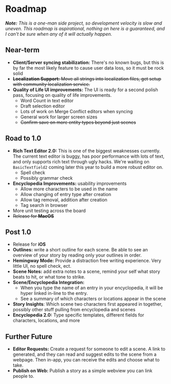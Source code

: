 # Roadmap

_**Note:** This is a one-man side project, so development velocity is slow and uneven. This roadmap is aspirational,
nothing
on here is a guaranteed, and I can't be sure when any of it will actually happen._

## Near-term

- **Client/Server syncing stabilization:** There's no known bugs, but this is by far the most likely feature to cause
  user data loss, so it must be rock solid
- ~~**Localization Support:** Move all strings into localization files, get setup with community localization service.~~
- **Quality of Life UI improvements:** The UI is ready for a second polish pass, focusing on quality of life
  improvements.
    - Word Count in text editor
    - Draft selection editor
    - Lots of work on Merge Conflict editors when syncing
    - General work for larger screen sizes
    - ~~Confirm save on more entity types beyond just scenes~~

## Road to 1.0

- **Rich Text Editor 2.0:** This is one of the biggest weaknesses currently. The current text editor is buggy, has poor
  performance with lots of text, and only supports rich text through ugly hacks. We're waiting on `BasicTextfield2`
  coming later this year to build a more robust editor on.
    - Spell check
    - Possibly grammar check
- **Encyclopedia Improvements:** usability improvements
    - Allow more characters to be used in the name
    - Allow changing of entry type after creation
    - Allow tag removal, addition after creation
    - Tag search in browser
- More unit testing across the board
- ~~Release for **MacOS**~~

## Post 1.0

- Release for **iOS**
- **Outlines:** write a short outline for each scene. Be able to see an overview of your story by reading only your
  outlines in order.
- **Hemingway Mode:** Provide a distraction free writing experience. Very little UI, no spell check, ect.
- **Scene Notes:** add extra notes to a scene, remind your self what story beats to hit, or what tone to strike.
- **Scene/Encyclopedia Integration:**
    - When you type the name of an entry in your encyclopedia, it will be hyper linked in-line to the entry.
    - See a summary of which characters or locations appear in the scene
- **Story Insights**: Which scene two characters first appeared in together, possibly other stuff pulling from
  encyclopedia and scenes
- **Encyclopedia 2.0:** Type specific templates, different fields for characters, locations, and more

## Further Future

- **Editor Requests:** Create a request for someone to edit a scene. A link to generated, and they can read and suggest
  edits to the scene from a webpage. Then in-app, you can receive the edits and choose what to take.
- **Publish on Web:** Publish a story as a simple webview you can link people to.
